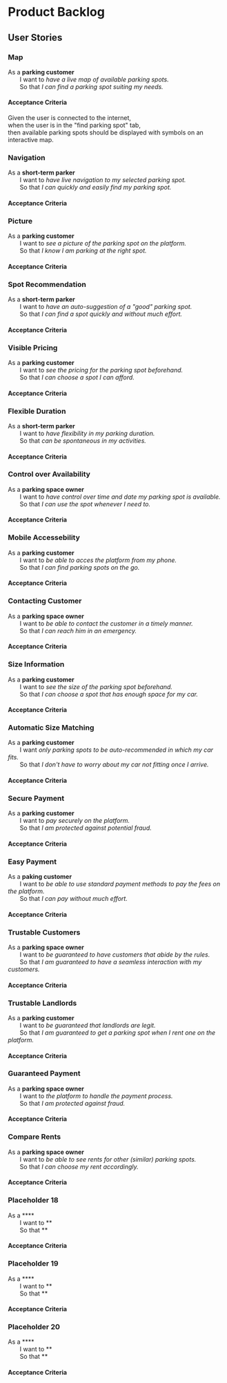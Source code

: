 # Product Backlog

## User Stories

### Map
As a **parking customer** \
&nbsp;&nbsp;&nbsp;&nbsp;&nbsp;&nbsp; I want to *have a live map of available parking spots.* \
&nbsp;&nbsp;&nbsp;&nbsp;&nbsp;&nbsp; So that *I can find a parking spot suiting my needs.*

#### Acceptance Criteria
Given the user is connected to the internet, \
when the user is in the "find parking spot" tab, \
then available parking spots should be displayed with symbols on an interactive map.
### Navigation
As a **short-term parker** \
&nbsp;&nbsp;&nbsp;&nbsp;&nbsp;&nbsp; I want to *have live navigation to my selected parking spot.* \
&nbsp;&nbsp;&nbsp;&nbsp;&nbsp;&nbsp; So that *I can quickly and easily find my parking spot.*

#### Acceptance Criteria

### Picture
As a **parking customer** \
&nbsp;&nbsp;&nbsp;&nbsp;&nbsp;&nbsp; I want to *see a picture of the parking spot on the platform.* \
&nbsp;&nbsp;&nbsp;&nbsp;&nbsp;&nbsp; So that *I know I am parking at the right spot.*

#### Acceptance Criteria

### Spot Recommendation
As a **short-term parker** \
&nbsp;&nbsp;&nbsp;&nbsp;&nbsp;&nbsp; I want to *have an auto-suggestion of a "good" parking spot.* \
&nbsp;&nbsp;&nbsp;&nbsp;&nbsp;&nbsp; So that *I can find a spot quickly and without much effort.* 

#### Acceptance Criteria

### Visible Pricing
As a **parking customer** \
&nbsp;&nbsp;&nbsp;&nbsp;&nbsp;&nbsp; I want to *see the pricing for the parking spot beforehand.* \
&nbsp;&nbsp;&nbsp;&nbsp;&nbsp;&nbsp; So that *I can choose a spot I can afford.*

#### Acceptance Criteria

### Flexible Duration
As a **short-term parker** \
&nbsp;&nbsp;&nbsp;&nbsp;&nbsp;&nbsp; I want to *have flexibility in my parking duration.* \
&nbsp;&nbsp;&nbsp;&nbsp;&nbsp;&nbsp; So that *can be spontaneous in my activities.*

#### Acceptance Criteria

### Control over Availability
As a **parking space owner** \
&nbsp;&nbsp;&nbsp;&nbsp;&nbsp;&nbsp; I want to *have control over time and date my parking spot is available.* \
&nbsp;&nbsp;&nbsp;&nbsp;&nbsp;&nbsp; So that *I can use the spot whenever I need to.*

#### Acceptance Criteria

### Mobile Accessebility
As a **parking customer** \
&nbsp;&nbsp;&nbsp;&nbsp;&nbsp;&nbsp; I want to *be able to acces the platform from my phone.* \
&nbsp;&nbsp;&nbsp;&nbsp;&nbsp;&nbsp; So that *I can find parking spots on the go.*

#### Acceptance Criteria

### Contacting Customer
As a **parking space owner** \
&nbsp;&nbsp;&nbsp;&nbsp;&nbsp;&nbsp; I want to *be able to contact the customer in a timely manner.* \
&nbsp;&nbsp;&nbsp;&nbsp;&nbsp;&nbsp; So that *I can reach him in an emergency.*

#### Acceptance Criteria

### Size Information
As a **parking customer** \
&nbsp;&nbsp;&nbsp;&nbsp;&nbsp;&nbsp; I want to *see the size of the parking spot beforehand.* \
&nbsp;&nbsp;&nbsp;&nbsp;&nbsp;&nbsp; So that *I can choose a spot that has enough space for my car.*

#### Acceptance Criteria

### Automatic Size Matching
As a **parking customer** \
&nbsp;&nbsp;&nbsp;&nbsp;&nbsp;&nbsp; I want *only parking spots to be auto-recommended in which my car fits.* \
&nbsp;&nbsp;&nbsp;&nbsp;&nbsp;&nbsp; So that *I don't have to worry about my car not fitting once I arrive.*

#### Acceptance Criteria

### Secure Payment
As a **parking customer** \
&nbsp;&nbsp;&nbsp;&nbsp;&nbsp;&nbsp; I want to *pay securely on the platform.* \
&nbsp;&nbsp;&nbsp;&nbsp;&nbsp;&nbsp; So that *I am protected against potential fraud.* 

#### Acceptance Criteria

### Easy Payment
As a **paking customer** \
&nbsp;&nbsp;&nbsp;&nbsp;&nbsp;&nbsp; I want to *be able to use standard payment methods to pay the fees on the platform.* \
&nbsp;&nbsp;&nbsp;&nbsp;&nbsp;&nbsp; So that *I can pay without much effort.* 

#### Acceptance Criteria

### Trustable Customers
As a **parking space owner** \
&nbsp;&nbsp;&nbsp;&nbsp;&nbsp;&nbsp; I want to *be guaranteed to have customers that abide by the rules.* \
&nbsp;&nbsp;&nbsp;&nbsp;&nbsp;&nbsp; So that *I am guaranteed to have a seamless interaction with my customers.* 

#### Acceptance Criteria

### Trustable Landlords
As a **parking customer** \
&nbsp;&nbsp;&nbsp;&nbsp;&nbsp;&nbsp; I want to *be guaranteed that landlords are legit.* \
&nbsp;&nbsp;&nbsp;&nbsp;&nbsp;&nbsp; So that *I am guaranteed to get a parking spot when I rent one on the platform.* 

#### Acceptance Criteria

### Guaranteed Payment
As a **parking space owner** \
&nbsp;&nbsp;&nbsp;&nbsp;&nbsp;&nbsp; I want to *the platform to handle the payment process.* \
&nbsp;&nbsp;&nbsp;&nbsp;&nbsp;&nbsp; So that *I am protected against fraud.* 

#### Acceptance Criteria

### Compare Rents
As a **parking space owner** \
&nbsp;&nbsp;&nbsp;&nbsp;&nbsp;&nbsp; I want to *be able to see rents for other (similar) parking spots.* \
&nbsp;&nbsp;&nbsp;&nbsp;&nbsp;&nbsp; So that *I can choose my rent accordingly.* 

#### Acceptance Criteria

### Placeholder 18
As a **** \
&nbsp;&nbsp;&nbsp;&nbsp;&nbsp;&nbsp; I want to ** \
&nbsp;&nbsp;&nbsp;&nbsp;&nbsp;&nbsp; So that ** 

#### Acceptance Criteria

### Placeholder 19
As a **** \
&nbsp;&nbsp;&nbsp;&nbsp;&nbsp;&nbsp; I want to ** \
&nbsp;&nbsp;&nbsp;&nbsp;&nbsp;&nbsp; So that ** 

#### Acceptance Criteria

### Placeholder 20
As a **** \
&nbsp;&nbsp;&nbsp;&nbsp;&nbsp;&nbsp; I want to ** \
&nbsp;&nbsp;&nbsp;&nbsp;&nbsp;&nbsp; So that ** 

#### Acceptance Criteria

